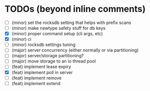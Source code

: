 # TODOs (beyond inline comments)

- [ ] (minor) set the rocksdb setting that helps with prefix scans
- [ ] (minor) make newtype safety stuff for db keys
- [X] (minor) proper command setup (cli args, etc)
- [X] (minor) ci
- [ ] (minor) rocksdb settings tuning
- [ ] (major) server concurrency (either normally or via partitioning)
- [ ] (major) server/storage partitioning?
- [ ] (major) move storage to an io thread pool
- [ ] (feat) implement lease expiry
- [X] (feat) implement poll in server
- [ ] (feat) implement remove
- [ ] (feat) implement extend
